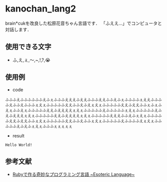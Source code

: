 # kanochan_lang2
brain*cukを改良した松原花音ちゃん言語です．
「ふええ...」でコンピュータと対話します．

## 使用できる文字
- ふ,え,ぇ,〜,~,!,?,😭

## 使用例
- code
```
ふふふえふふふふふふえふぇふふふえええふええふふふええふふえふぇふふふふぇええふふふふえふふえふふふぇえぇふふふふふええふふえふえぇえぇふふふふふええふええふふぇふぇふえぇふふえぇふふふふふええふええええぇえぇふふふふふえふふふふふぇえぇふふふふふえふえふえええぇえぇふふふふふええふええええぇえぇふふふふふえええふふえふぇえぇふふふふふええふええふふぇえぇふふふふふええふふえふふぇえぇふふふふふえふふふふえぇえぇふふふふふえふえふぇえぇふふふぇぇぇぇぇ
```

- result
```
Hello World! 
```

## 参考文献
- [Rubyで作る奇妙なプログラミング言語 \~Esoteric Language\~](https://www.amazon.co.jp/Ruby%E3%81%A7%E4%BD%9C%E3%82%8B%E5%A5%87%E5%A6%99%E3%81%AA%E3%83%97%E3%83%AD%E3%82%B0%E3%83%A9%E3%83%9F%E3%83%B3%E3%82%B0%E8%A8%80%E8%AA%9E-Esoteric-Language-%E5%8E%9F-%E6%82%A0/dp/4839927847)
